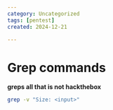 ```yaml
---
category: Uncategorized
tags: [pentest]
created: 2024-12-21

---
```

# Grep commands

**greps all that is not hackthebox**
```bash
grep -v "Size: <input>"
```